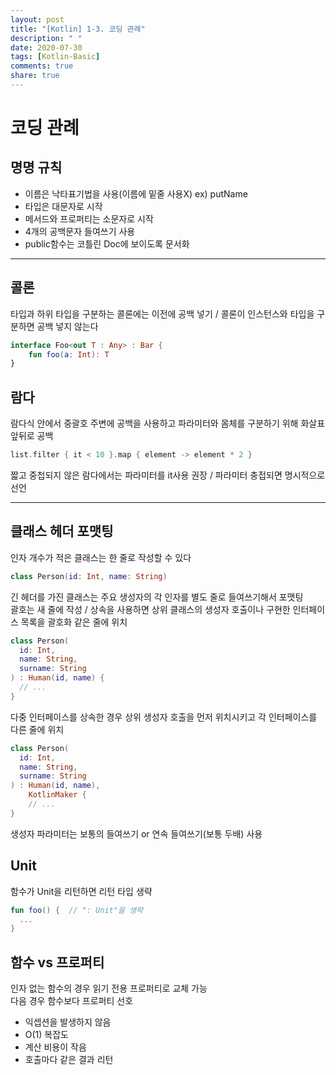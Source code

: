 ```yaml
---
layout: post
title: "[Kotlin] 1-3. 코딩 관례"
description: " "
date: 2020-07-30
tags: [Kotlin-Basic]
comments: true
share: true
---
```


# 코딩 관례
## 명명 규칙
- 이름은 낙타표기법을 사용(이름에 밑줄 사용X)  ex) putName
- 타입은 대문자로 시작   
- 메서드와 프로퍼티는 소문자로 시작   
- 4개의 공백문자 들여쓰기 사용   
- public함수는 코틀린 Doc에 보이도록 문서화
***
## 콜론
타입과 하위 타입을 구분하는 콜론에는 이전에 공백 넣기 / 콜론이 인스턴스와 타입을 구분하면 공백 넣지 않는다

```kotlin
interface Foo<out T : Any> : Bar {
    fun foo(a: Int): T
}
```

## 람다
람다식 안에서 중괄호 주변에 공백을 사용하고 파라미터와 몸체를 구분하기 위해 화살표 앞뒤로 공백

```kotlin
list.filter { it < 10 }.map { element -> element * 2 }
```

짧고 중첩되지 않은 람다에서는 파라미터를 it사용 권장 / 파라미터 충접되면 명시적으로 선언
***
## 클래스 헤더 포맷팅
인자 개수가 적은 클래스는 한 줄로 작성할 수 있다

```kotlin
class Person(id: Int, name: String)
```

긴 헤더를 가진 클래스는 주요 생성자의 각 인자를 별도 줄로 들여쓰기해서 포맷팅   
괄호는 새 줄에 작성 / 상속을 사용하면 상위 클래스의 생성자 호출이나 구현한 인터페이스 목록을 괄호화 같은 줄에 위치

```kotlin
class Person(
  id: Int,
  name: String,
  surname: String
) : Human(id, name) {
  // ...
}
```

다중 인터페이스를 상속한 경우 상위 생성자 호출을 먼저 위치시키고 각 인터페이스를 다른 줄에 위치

```kotlin
class Person(
  id: Int,
  name: String,
  surname: String
) : Human(id, name),
    KotlinMaker {
    // ...
}
```

생성자 파라미터는 보통의 들여쓰기 or 연속 들여쓰기(보통 두배) 사용
## Unit
함수가 Unit을 리턴하면 리턴 타입 생략

```kotlin
fun foo() {  // ": Unit"을 생략
  ...
}
```

## 함수 vs 프로퍼티
인자 없는 함수의 경우 읽기 전용 프로퍼티로 교체 가능   
다음 경우 함수보다 프로퍼티 선호   
- 익셉션을 발생하지 않음   
- O(1) 복잡도   
- 계산 비용이 작음   
- 호출마다 같은 결과 리턴

















